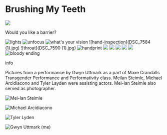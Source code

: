 # Brushing My Teeth

<div id="tone-widget"></div>

![](received_2539301502958708.jpeg)

Would you like a barrier?

![lights](DSC_7545.jpg)
![unfocus](DSC_7609.jpg)
![what's your vision](IMG_1780.jpg)
![hand-inspection](DSC_7584 (1).jpg)
![throat](DSC_7590 (1).jpg)
![handprint](DSC_7592.jpg)
![](DSC_7599.jpg)
![](DSC_7600.jpg)
![](DSC_7601.jpg)
![](DSC_7607.jpg)
![](DSC_7602.jpg)
![bloody ending](IMG_1982.jpg)

<span id="info-url">[info](./info.html)</span>
<div id="info-content">
Pictures from a performance by Gwyn Uttmark as a part of Maxe Crandalls Transgender Performance and Performativity class. Meilan Steimle, Michael Arcidiacono and Tyler Layden were assisting actors. Mei-lan Steimle also served as photographer.

![Mei-lan Steimle](IMG_20191203_160832.jpg)

![Michael Arcidiacono](IMG_2003.jpg)

![Tyler Lyden](DSC_7549.jpg)

![Gwyn Uttmark (me)](DSC_7566.jpg)

</div>